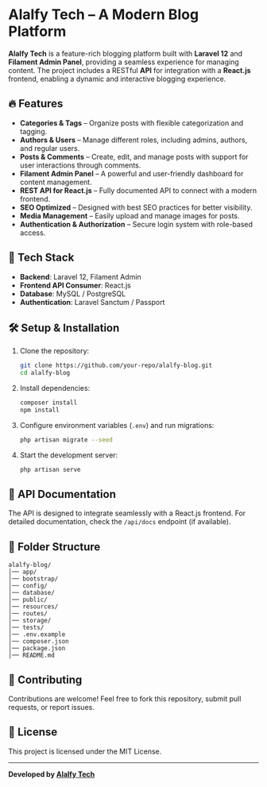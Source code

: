 # Alalfy Tech – A Modern Blog Platform

**Alalfy Tech** is a feature-rich blogging platform built with **Laravel 12** and **Filament Admin Panel**, providing a seamless experience for managing content. The project includes a RESTful **API** for integration with a **React.js** frontend, enabling a dynamic and interactive blogging experience.

## 🔥 Features
- **Categories & Tags** – Organize posts with flexible categorization and tagging.
- **Authors & Users** – Manage different roles, including admins, authors, and regular users.
- **Posts & Comments** – Create, edit, and manage posts with support for user interactions through comments.
- **Filament Admin Panel** – A powerful and user-friendly dashboard for content management.
- **REST API for React.js** – Fully documented API to connect with a modern frontend.
- **SEO Optimized** – Designed with best SEO practices for better visibility.
- **Media Management** – Easily upload and manage images for posts.
- **Authentication & Authorization** – Secure login system with role-based access.

## 🚀 Tech Stack
- **Backend**: Laravel 12, Filament Admin
- **Frontend API Consumer**: React.js
- **Database**: MySQL / PostgreSQL
- **Authentication**: Laravel Sanctum / Passport

## 🛠 Setup & Installation
1. Clone the repository:
   ```sh
   git clone https://github.com/your-repo/alalfy-blog.git
   cd alalfy-blog
   ```  
2. Install dependencies:
   ```sh
   composer install
   npm install
   ```  
3. Configure environment variables (`.env`) and run migrations:
   ```sh
   php artisan migrate --seed
   ```  
4. Start the development server:
   ```sh
   php artisan serve
   ```  

## 📜 API Documentation
The API is designed to integrate seamlessly with a React.js frontend. For detailed documentation, check the `/api/docs` endpoint (if available).

## 📂 Folder Structure
```
alalfy-blog/
│── app/
│── bootstrap/
│── config/
│── database/
│── public/
│── resources/
│── routes/
│── storage/
│── tests/
│── .env.example
│── composer.json
│── package.json
│── README.md
```

## 🤝 Contributing
Contributions are welcome! Feel free to fork this repository, submit pull requests, or report issues.

## 📜 License
This project is licensed under the MIT License.

---
**Developed by [Alalfy Tech](https://yotech.org)**
